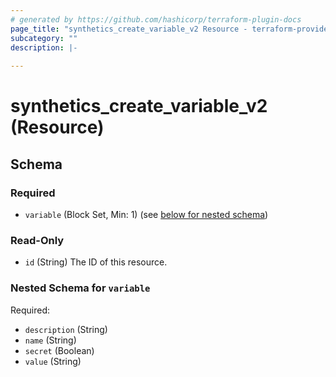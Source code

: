 ```yaml
---
# generated by https://github.com/hashicorp/terraform-plugin-docs
page_title: "synthetics_create_variable_v2 Resource - terraform-provider-synthetics"
subcategory: ""
description: |-
  
---
```


# synthetics_create_variable_v2 (Resource)





<!-- schema generated by tfplugindocs -->
## Schema

### Required

- `variable` (Block Set, Min: 1) (see [below for nested schema](#nestedblock--variable))

### Read-Only

- `id` (String) The ID of this resource.

<a id="nestedblock--variable"></a>
### Nested Schema for `variable`

Required:

- `description` (String)
- `name` (String)
- `secret` (Boolean)
- `value` (String)



